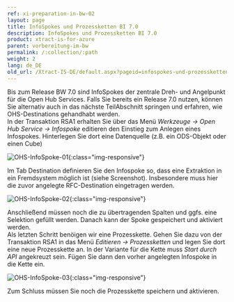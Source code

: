 ```yaml
---
ref: xi-preparation-in-bw-02
layout: page
title: InfoSpokes und Prozessketten BI 7.0
description: InfoSpokes und Prozessketten BI 7.0
product: xtract-is-for-azure
parent: vorbereitung-im-bw
permalink: /:collection/:path
weight: 2
lang: de_DE
old_url: /Xtract-IS-DE/default.aspx?pageid=infospokes-und-prozessketten
---
```


Bis zum Release BW 7.0 sind InfoSpokes der zentrale Dreh- und Angelpunkt für die Open Hub Services. Falls Sie bereits ein Release 7.0 nutzen, können Sie alternativ auch in das nächste TeilAbschnitt springen und erfahren, wie OHS-Destinations gehandhabt werden.<br>
In der Transaktion RSA1 erhalten Sie über das Menü *Werkzeuge -> Open Hub Service -> Infospoke* editieren den Einstieg zum Anlegen eines Infospokes. Hinterlegen Sie dort eine Datenquelle (z.B. ein ODS-Objekt oder einen Cube)

![OHS-InfoSpoke-01](/img/content/OHS-InfoSpoke-01.png){:class="img-responsive"}

Im Tab Destination definieren Sie den Infospoke so, dass eine Extraktion in ein Fremdsystem möglich ist (siehe Screenshot). Insbesondere muss hier die zuvor angelegte RFC-Destination eingetragen werden.

![OHS-InfoSpoke-02](/img/content/OHS-InfoSpoke-02.png){:class="img-responsive"}

Anschließend müssen noch die zu übertragenden Spalten und ggfs. eine Selektion gefüllt werden. Danach kann der Spoke gespeichert und aktiviert werden.<br>
Als letzten Schritt benöigen wir eine Prozesskette. Gehen Sie dazu von der Transaktion RSA1 in das Menü *Editieren -> Prozessketten* und legen Sie dort eine neue Prozesskette an. In der Variante für die Kette muss *Start durch API*  angekreuzt sein. Fügen Sie dann den vorher angelegten Infospoke in die Kette ein.

![OHS-InfoSpoke-03](/img/content/OHS-InfoSpoke-03.png){:class="img-responsive"}

Zum Schluss müssen Sie noch die Prozesskette speichern und aktivieren.